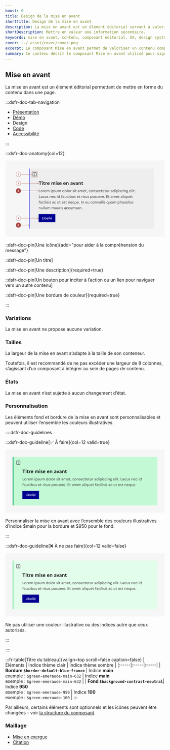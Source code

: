 ```yaml
---
boost: 0
title: Design de la mise en avant
shortTitle: Design de la mise en avant
description: La mise en avant est un élément éditorial servant à valoriser une information complémentaire dans une page de contenu.
shortDescription: Mettre en valeur une information secondaire.
keywords: mise en avant, contenu, composant éditorial, UX, design system, accessibilité, information, valorisation, page, interface
cover: ../_asset/cover/cover.png
excerpt: Le composant Mise en avant permet de valoriser un contenu complémentaire dans une page, en attirant l’attention de l’usager sans perturber la lecture principale.
summary: Ce contenu décrit le composant Mise en avant utilisé pour signaler une information complémentaire au sein d’un contenu éditorial. Il précise ses cas d’usage, le distingue de la mise en exergue et des alertes, et recommande de limiter son usage à une ou deux occurrences par page. Des règles éditoriales simples sont proposées pour garantir lisibilité et efficacité. Ce guide s’adresse aux concepteurs de contenus et interfaces souhaitant structurer l’information de manière claire et hiérarchisée.
---
```


## Mise en avant

La mise en avant est un élément éditorial permettant de mettre en forme du contenu dans une page.

:::dsfr-doc-tab-navigation

- [Présentation](../index.md)
- [Démo](../demo/index.md)
- Design
- [Code](../code/index.md)
- [Accessibilité](../accessibility/index.md)

:::

:::dsfr-doc-anatomy{col=12}

![Anatomie de la mise en avant](../_asset/anatomy/anatomy-1.png)

::dsfr-doc-pin[Une icône]{add="pour aider à la compréhension du message"}

::dsfr-doc-pin[Un titre]

::dsfr-doc-pin[Une description]{required=true}

::dsfr-doc-pin[Un bouton pour inciter à l’action ou un lien pour naviguer vers un autre contenu]

::dsfr-doc-pin[Une bordure de couleur]{required=true}

:::

### Variations

La mise en avant ne propose aucune variation.

### Tailles

La largeur de la mise en avant s’adapte à la taille de son conteneur.

Toutefois, il est recommandé de ne pas excéder une largeur de 8 colonnes, s’agissant d’un composant à intégrer au sein de pages de contenu.

### États

La mise en avant n’est sujette à aucun changement d’état.

### Personnalisation

Les éléments fond et bordure de la mise en avant sont personnalisables et peuvent utiliser l’ensemble les couleurs illustratives.

::::dsfr-doc-guidelines

:::dsfr-doc-guideline[✅ À faire]{col=12 valid=true}

![](../_asset/custom/do-1.png)

Personnaliser la mise en avant avec l’ensemble des couleurs illustratives d’indice $main pour la bordure et $950 pour le fond.

:::

:::dsfr-doc-guideline[❌ À ne pas faire]{col=12 valid=false}

![](../_asset/custom/dont-1.png)

Ne pas utiliser une couleur illustrative ou des indices autre que ceux autorisés.

:::

::::

:::fr-table[Titre du tableau]{valign=top scroll=false caption=false}
|  Éléments | Indice thème clair | Indice thème sombre |
|:-----|:-----|:-----|
| **Bordure `$border-default-blue-france`** | Indice **main**<br> exemple : `$green-emeraude-main-632` | Indice **main**<br> exemple : `$green-emeraude-main-632` |
| **Fond `$background-contrast-neutral`**| Indice **950**<br> exemple : `$green-emeraude-950` | Indice **100**<br> exemple : `$green-emeraude-100` |
:::

Par ailleurs, certains éléments sont optionnels et les icônes peuvent être changées - voir [la structure du composant](#mise-en-avant).

### Maillage

- [Mise en exergue](../../../../highlight/_part/doc/index.md)
- [Citation](../../../../quote/_part/doc/index.md)

